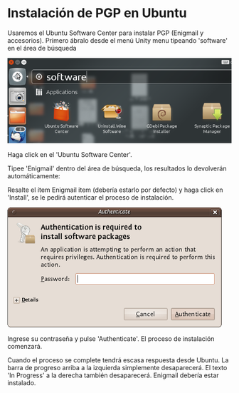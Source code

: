 Instalación de PGP en Ubuntu
============================

Usaremos el Ubuntu Software Center para instalar PGP (Enigmail y accesorios). Primero ábralo desde el menú Unity menu tipeando 'software' en el área de búsqueda

![Buscando PGPl](pgp_ubuntu_inst_1.png)

Haga click en el 'Ubuntu Software Center'.

Tipee 'Enigmail' dentro del área de búsqueda, los resultados lo devolverán automáticamente:

Resalte el ítem Enigmail item (debería estarlo por defecto) y haga click en 'Install', se le pedirá autenticar el proceso de instalación.

![Instalando PGP](pgp_ubuntu_inst_2.png)

Ingrese su contraseña y pulse 'Authenticate'. El proceso de instalación comenzará.

Cuando el proceso se complete tendrá escasa respuesta desde Ubuntu. La barra de progreso arriba a la izquierda simplemente desaparecerá. El texto 'In Progress' a la derecha también desaparecerá. Enigmail debería estar instalado.

